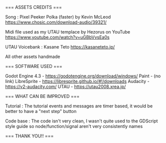 === ASSETS CREDITS ===

Song : Pixel Peeker Polka (faster) by Kevin McLeod
https://www.chosic.com/download-audio/39321/

Midi file used as my UTAU templace by Hezorus on YouTube
https://www.youtube.com/watch?v=uGBbVvsEa0s

UTAU Voicebank : Kasane Teto
https://kasaneteto.jp/

All other assets handmade

=== SOFTWARE USED ===

Godot Engine 4.3 - https://godotengine.org/download/windows/
Paint		 - (no link)
LibreSprite	 - https://libresprite.github.io/#!/downloads
Audacity	 - https://v2-audacity.com/
UTAU		 - https://utau2008.xrea.jp/
		
=== WHAT CAN BE IMPROVED ===

Tutorial : 
The tutorial events and messages are timer based, it would be better to have a "next step" button

Code base :
The code isn't very clean, I wasn't quite used to the GDScript style guide so node/function/signal aren't very consistently names

=== THANK YOU!! ===